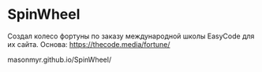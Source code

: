 # SpinWheel
Создал колесо фортуны по заказу международной школы EasyCode для их сайта. Основа: https://thecode.media/fortune/


masonmyr.github.io/SpinWheel/
